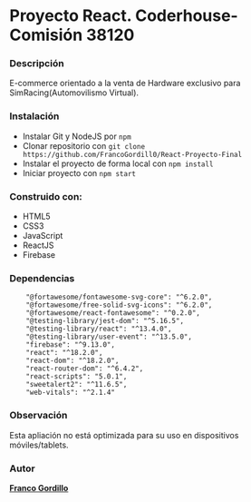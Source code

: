 # Proyecto React. Coderhouse-Comisión 38120

### Descripción
E-commerce orientado a la venta de Hardware exclusivo para SimRacing(Automovilismo Virtual).

### Instalación
- Instalar Git y NodeJS por `npm`
- Clonar repositorio con `git clone https://github.com/FrancoGordill0/React-Proyecto-Final`
- Instalar el proyecto de forma local con `npm install`
- Iniciar proyecto con `npm start`

### Construido con:
- HTML5
- CSS3
- JavaScript
- ReactJS
- Firebase

### Dependencias 
```
    "@fortawesome/fontawesome-svg-core": "^6.2.0",
    "@fortawesome/free-solid-svg-icons": "^6.2.0",
    "@fortawesome/react-fontawesome": "^0.2.0",
    "@testing-library/jest-dom": "^5.16.5",
    "@testing-library/react": "^13.4.0",
    "@testing-library/user-event": "^13.5.0",
    "firebase": "^9.13.0",
    "react": "^18.2.0",
    "react-dom": "^18.2.0",
    "react-router-dom": "^6.4.2",
    "react-scripts": "5.0.1",
    "sweetalert2": "^11.6.5",
    "web-vitals": "^2.1.4"
```

### Observación
Esta apliación no está optimizada para su uso en dispositivos móviles/tablets.

### Autor
**[Franco Gordillo](https://www.linkedin.com/in/franco-marcelo-gordillo-urday-386199203/)**